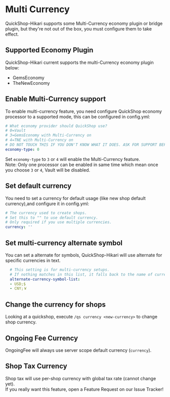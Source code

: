# Multi Currency

QuickShop-Hikari supports some Multi-Currency economy plugin or bridge plugin, but they're not out of the box, you must configure them to take effect.

## Supported Economy Plugin

QuickShop-Hikari current supports the multi-Currency economy plugin below:

* GemsEconomy
* TheNewEconomy
<!--* Any other economy plugin that support [Reserve](https://www.spigotmc.org/resources/50739/)-->

## Enable Multi-Currency support

To enable multi-currency feature, you need configure QuickShop economy processor to a supported mode, this can be configured in config.yml:

```yaml
# What economy provider should QuickShop use?
# 0=Vault
# 3=GemsEconomy with Multi-Currency on
# 4=TNE with Multi-Currency on
# DO NOT TOUCH THIS IF YOU DON'T KNOW WHAT IT DOES. ASK FOR SUPPORT BEFORE TOUCHING THIS!
economy-type: 0
```

Set `economy-type` to `3` or `4` will enable the Multi-Currency feature.  
Note: Only one processor can be enabled in same time which mean once you choose `3` or `4`, Vault will be disabled.

## Set default currency

You need to set a currency for default usage (like new shop default currency),and configure it in config.yml:

```yaml
# The currency used to create shops.
# Set this to "" to use default currency.
# Only required if you use multiple currencies.
currency: ''
```

## Set multi-currency alternate symbol

You can set a alternate for symbols, QuickShop-Hikari will use alternate for specific currencies in text.
 
```yaml
  # This setting is for multi-currency setups.
  # If nothing matches in this list, it falls back to the name of currency itself.
  alternate-currency-symbol-list:
  - USD;$
  - CNY;￥
```

## Change the currency for shops

Looking at a quickshop, execute `/qs currency <new-currency>` to change shop currency.

## Ongoing Fee Currency

OngoingFee will always use server scope default currency (`currency`).

## Shop Tax Currency

Shop tax will use per-shop currency with global tax rate (cannot change yet).  
If you really want this feature, open a Feature Request on our Issue Tracker!